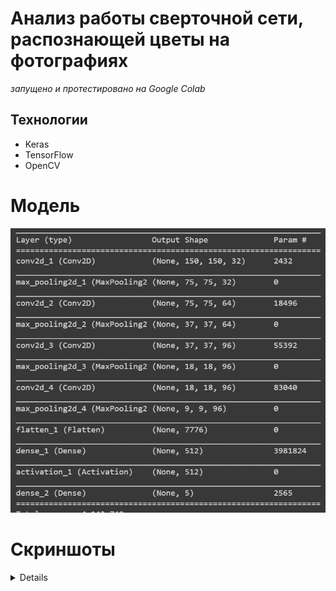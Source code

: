 # Анализ работы сверточной сети, распознающей цветы на фотографиях

_запущено и протестировано на Google Colab_

## Технологии
- Keras
- TensorFlow
- OpenCV 

# Модель
![Модель](model_structure.png)

# Скриншоты
<details>
![Скриншот 1](screenshots/screen_1.png)
![Скриншот 1](screenshots/screen_2.png)
![Скриншот 1](screenshots/screen_3.png)
![Скриншот 1](screenshots/screen_4.png)
![Скриншот 1](screenshots/screen_5.png)
![Скриншот 1](screenshots/screen_6.png)
![Скриншот 1](screenshots/screen_7.png)
![Скриншот 1](screenshots/screen_8.png)
![Скриншот 1](screenshots/screen_9.png)
![Скриншот 1](screenshots/screen_10.png)
![Скриншот 1](screenshots/screen_11.png)
![Скриншот 1](screenshots/screen_12.png)
![Скриншот 1](screenshots/screen_13.png)
![Скриншот 1](screenshots/screen_14.png)
![Скриншот 1](screenshots/screen_15.png)
![Скриншот 1](screenshots/screen_16.png)
![Скриншот 1](screenshots/screen_17.png)
</details>